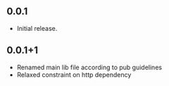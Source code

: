 ## 0.0.1

* Initial release.

## 0.0.1+1

* Renamed main lib file according to pub guidelines
* Relaxed constraint on http dependency